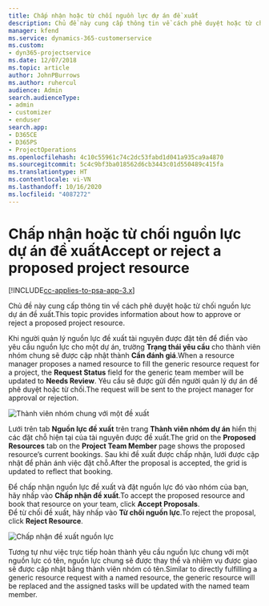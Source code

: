 ```yaml
---
title: Chấp nhận hoặc từ chối nguồn lực dự án đề xuất
description: Chủ đề này cung cấp thông tin về cách phê duyệt hoặc từ chối nguồn lực dự án đề xuất.
manager: kfend
ms.service: dynamics-365-customerservice
ms.custom:
- dyn365-projectservice
ms.date: 12/07/2018
ms.topic: article
author: JohnPBurrows
ms.author: ruhercul
audience: Admin
search.audienceType:
- admin
- customizer
- enduser
search.app:
- D365CE
- D365PS
- ProjectOperations
ms.openlocfilehash: 4c10c55961c74c2dc53fabd1d041a935ca9a4870
ms.sourcegitcommit: 5c4c9bf3ba018562d6cb3443c01d550489c415fa
ms.translationtype: HT
ms.contentlocale: vi-VN
ms.lasthandoff: 10/16/2020
ms.locfileid: "4087272"
---
```

# <a name="accept-or-reject-a-proposed-project-resource"></a><span data-ttu-id="0a1cc-103">Chấp nhận hoặc từ chối nguồn lực dự án đề xuất</span><span class="sxs-lookup"><span data-stu-id="0a1cc-103">Accept or reject a proposed project resource</span></span>

[!INCLUDE[cc-applies-to-psa-app-3.x](../includes/cc-applies-to-psa-app-3x.md)]

<span data-ttu-id="0a1cc-104">Chủ đề này cung cấp thông tin về cách phê duyệt hoặc từ chối nguồn lực dự án đề xuất.</span><span class="sxs-lookup"><span data-stu-id="0a1cc-104">This topic provides information about how to approve or reject a proposed project resource.</span></span>

<span data-ttu-id="0a1cc-105">Khi người quản lý nguồn lực đề xuất tài nguyên được đặt tên để điền vào yêu cầu nguồn lực cho một dự án, trường **Trạng thái yêu cầu** cho thành viên nhóm chung sẽ được cập nhật thành **Cần đánh giá**.</span><span class="sxs-lookup"><span data-stu-id="0a1cc-105">When a resource manager proposes a named resource to fill the generic resource request for a project, the **Request Status** field for the generic team member will be updated to **Needs Review**.</span></span> <span data-ttu-id="0a1cc-106">Yêu cầu sẽ được gửi đến người quản lý dự án để phê duyệt hoặc từ chối.</span><span class="sxs-lookup"><span data-stu-id="0a1cc-106">The request will be sent to the project manager for approval or rejection.</span></span>

![Thành viên nhóm chung với một đề xuất](media/RM-how-to-19.png)

<span data-ttu-id="0a1cc-108">Lưới trên tab **Nguồn lực đề xuất** trên trang **Thành viên nhóm dự án** hiển thị các đặt chỗ hiện tại của tài nguyên được đề xuất.</span><span class="sxs-lookup"><span data-stu-id="0a1cc-108">The grid on the **Proposed Resources** tab on the **Project Team Member** page shows the proposed resource’s current bookings.</span></span> <span data-ttu-id="0a1cc-109">Sau khi đề xuất được chấp nhận, lưới được cập nhật để phản ánh việc đặt chỗ.</span><span class="sxs-lookup"><span data-stu-id="0a1cc-109">After the proposal is accepted, the grid is updated to reflect that booking.</span></span> 

<span data-ttu-id="0a1cc-110">Để chấp nhận nguồn lực đề xuất và đặt nguồn lực đó vào nhóm của bạn, hãy nhấp vào **Chấp nhận đề xuất**.</span><span class="sxs-lookup"><span data-stu-id="0a1cc-110">To accept the proposed resource and book that resource on your team, click **Accept Proposals**.</span></span>  
<span data-ttu-id="0a1cc-111">Để từ chối đề xuất, hãy nhấp vào **Từ chối nguồn lực**.</span><span class="sxs-lookup"><span data-stu-id="0a1cc-111">To reject the proposal, click **Reject Resource**.</span></span>

![Chấp nhận đề xuất nguồn lực](media/RM-how-to-20.png) 

<span data-ttu-id="0a1cc-113">Tương tự như việc trực tiếp hoàn thành yêu cầu nguồn lực chung với một nguồn lực có tên, nguồn lực chung sẽ được thay thế và nhiệm vụ được giao sẽ được cập nhật bằng thành viên nhóm có tên.</span><span class="sxs-lookup"><span data-stu-id="0a1cc-113">Similar to directly fulfilling a generic resource request with a named resource, the generic resource will be replaced and the assigned tasks will be updated with the named team member.</span></span>
